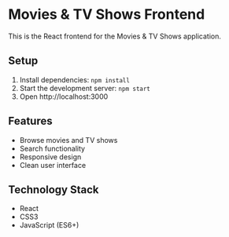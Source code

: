 # Movies & TV Shows Frontend

This is the React frontend for the Movies & TV Shows application.

## Setup

1. Install dependencies: `npm install`
2. Start the development server: `npm start`
3. Open http://localhost:3000

## Features

- Browse movies and TV shows
- Search functionality
- Responsive design
- Clean user interface

## Technology Stack

- React
- CSS3
- JavaScript (ES6+)
